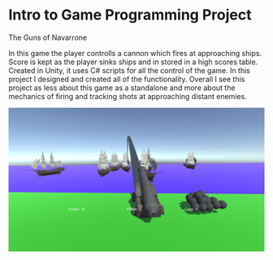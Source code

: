 # Intro to Game Programming Project
The Guns of Navarrone
<p>In this game the player controlls a cannon which fires at approaching ships. Score is kept as the player sinks ships and in stored in a high scores table. Created in Unity, it uses C# scripts for all the control of the game. In this project I designed and created all of the functionality. Overall I see this project as less about this game as a standalone and more about the mechanics of firing and tracking shots at approaching distant enemies.</p>
<img src="Guns.png" align="middle" width="3000"/>
